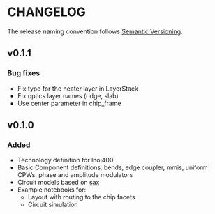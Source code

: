 # CHANGELOG

The release naming convention follows [Semantic Versioning](https://semver.org/spec/v2.0.0.html).

## v0.1.1

### Bug fixes
- Fix typo for the heater layer in LayerStack
- Fix optics layer names (ridge, slab)
- Use center parameter in chip_frame

## v0.1.0

### Added
- Technology definition for lnoi400
- Basic Component definitions: bends, edge coupler, mmis, uniform CPWs, phase and amplitude modulators
- Circuit models based on [sax](https://github.com/flaport/sax)
- Example notebooks for:
    - Layout with routing to the chip facets
    - Circuit simulation
